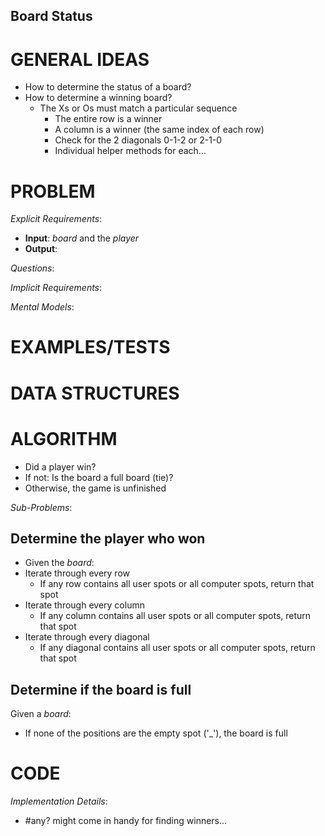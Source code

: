 ## Board Status

# GENERAL IDEAS

- How to determine the status of a board?
- How to determine a winning board?
  - The Xs or Os must match a particular sequence
    - The entire row is a winner 
    - A column is a winner (the same index of each row)
    - Check for the 2 diagonals 0-1-2 or 2-1-0
    - Individual helper methods for each...

# PROBLEM

*Explicit Requirements*:
- **Input**: _board_ and the _player_
- **Output**: 

*Questions*:


*Implicit Requirements*:


*Mental Models*:


# EXAMPLES/TESTS



# DATA STRUCTURES



# ALGORITHM

- Did a player win?
- If not: Is the board a full board (tie)?
- Otherwise, the game is unfinished

*Sub-Problems*:

## Determine the player who won

- Given the _board_:
- Iterate through every row
  - If any row contains all user spots or all computer spots, return that spot
- Iterate through every column
  - If any column contains all user spots or all computer spots, return that spot
- Iterate through every diagonal
  - If any diagonal contains all user spots or all computer spots, return that spot

## Determine if the board is full

Given a _board_:
- If none of the positions are the empty spot ('_'), the board is full


# CODE

*Implementation Details*:
- #any? might come in handy for finding winners...